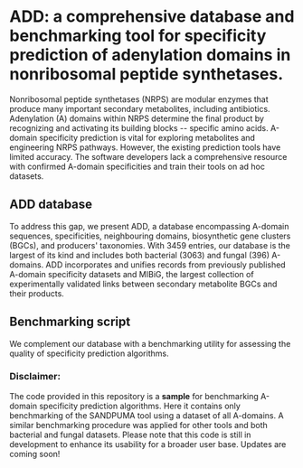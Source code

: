 # ADD: a comprehensive database and benchmarking tool for specificity prediction of adenylation domains in nonribosomal peptide synthetases.
Nonribosomal peptide synthetases (NRPS) are modular enzymes that produce many important secondary metabolites, including antibiotics. Adenylation (A) domains within NRPS determine the final product by recognizing and activating its building blocks -- specific amino acids. A-domain specificity prediction is vital for exploring metabolites and engineering NRPS pathways. However, the existing prediction tools have limited accuracy. The software developers lack a comprehensive resource with confirmed A-domain specificities and train their tools on ad hoc datasets.

## ADD database
To address this gap, we present ADD, a database encompassing A-domain sequences, specificities, neighbouring domains, biosynthetic gene clusters (BGCs), and producers' taxonomies. With 3459 entries, our database is the largest of its kind and includes both bacterial (3063) and fungal (396) A-domains. ADD incorporates and unifies records from previously published A-domain specificity datasets and MIBiG, the largest collection of experimentally validated links between secondary metabolite BGCs and their products.

## Benchmarking script
We complement our database with a benchmarking utility for assessing the quality of specificity prediction algorithms.

### Disclaimer:
The code provided in this repository is a **sample** for benchmarking A-domain specificity prediction algorithms.
Here it contains only benchmarking of the SANDPUMA tool using a dataset of all A-domains.
A similar benchmarking procedure was applied for other tools and both bacterial and fungal datasets.
Please note that this code is still in development to enhance its usability for a broader user base. Updates are coming soon!
